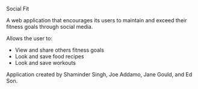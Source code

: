Social Fit

A web application that encourages its users to maintain and exceed their fitness goals through social media.

Allows the user to:
- View and share others fitness goals
- Look and save food recipes
- Look and save workouts

Application created by Shaminder Singh, Joe Addamo, Jane Gould, and Ed Son.